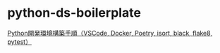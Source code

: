 # python-ds-boilerplate

[Python開発環境構築手順（VSCode, Docker, Poetry, isort, black, flake8, pytest）](https://qiita.com/nokoxxx1212/items/da1832468cbd9a762a46)